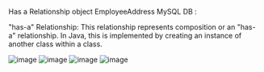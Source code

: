 Has a Relationship object EmployeeAddress MySQL DB :     

"has-a" Relationship: This relationship represents composition or an "has-a" relationship. In Java, this is implemented by creating an instance of another class within a class.

![image](https://github.com/satyamjaysawal/JavaServletJspStrutsSpringHibernateProjectExamples/assets/108862706/42742b55-5e0b-4f8a-aedb-543e36f80c8e)
![image](https://github.com/satyamjaysawal/JavaServletJspStrutsSpringHibernateProjectExamples/assets/108862706/ec196da0-b333-443f-9051-709a868e331a)
![image](https://github.com/satyamjaysawal/JavaServletJspStrutsSpringHibernateProjectExamples/assets/108862706/82b9bdc4-2691-4295-9d52-dad46b8ad7f3)
![image](https://github.com/satyamjaysawal/JavaServletJspStrutsSpringHibernateProjectExamples/assets/108862706/8ebf254c-ff2f-4157-a3e2-fcca0e7c382e)
